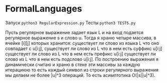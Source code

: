 # FormalLanguages
Запуск
```python3 RegularExpression.py```
Тесты
```python3 TESTS.py```

Пусть регулярное выражение задает язык L и 
на вход подается регулярное выражение s и слово u. 
Тогда я храню четыре массива,
в ячейке [i][j] которых хранится:
существует ли слово из языка L что оно совпадает c u[i:j],
существует ли слово из L что в нем есть суффикс u[i:j]
существует ли слово из L что в нем есть префикс u[i:j]
существует ли слово из L что в нем есть подслово u[i:j].
По построению выражения я динамически считаю и храню в стеке эти массивы
за каждую итерациюю то есть каждый символ из строки регулярного выражения
мы делаем не более |u|^3 операций. То есть асимптотика O(|s||u|^3).

